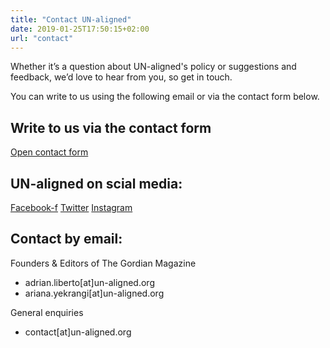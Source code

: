 ```yaml
---
title: "Contact UN-aligned"
date: 2019-01-25T17:50:15+02:00
url: "contact"
---
```


Whether it’s a question about UN-aligned's policy or suggestions and feedback, we’d love to hear from you, so get in touch.

You can write to us using the following email or via the contact form below.

## Write to us via the contact form

[Open contact form](https://un-aligned.org/about/contact/contact-form/)

## UN-aligned on scial media:

[Facebook-f](https://www.facebook.com/UNalignedFinland) [Twitter](https://twitter.com/UNalignedFin) [Instagram](https://www.instagram.com/UNalignedFinland)

## Contact by email:

Founders & Editors of The Gordian Magazine 

- adrian.liberto\[at\]un-aligned.org
- ariana.yekrangi\[at\]un-aligned.org

General enquiries

- contact\[at\]un-aligned.org
